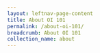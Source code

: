 ```yaml
---
layout: leftnav-page-content
title: About OI 101
permalink: /about-oi-101/
breadcrumb: About OI 101
collection_name: about
---
```

